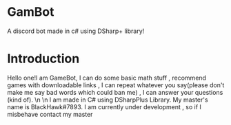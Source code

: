 # GamBot
A discord bot made in c# using DSharp+ library!
# Introduction
Hello one!I am GameBot, I can do some basic math stuff , recommend games with downloadable links , I can repeat whatever you say(please don't make me say bad words which could ban me) , I can answer your questions (kind of). \n \n I am made in C# using DSharpPlus Library. My master's name is BlackHawk#7893. I am currently under development , so if I misbehave contact my master
